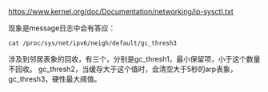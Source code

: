 https://www.kernel.org/doc/Documentation/networking/ip-sysctl.txt

现象是message日志中会有答应：
```
cat /proc/sys/net/ipv6/neigh/default/gc_thresh3
```
涉及到邻居表象的回收，有三个，分别是gc_thresh1，最小保留项，小于这个数量不回收。
gc_thresh2，当缓存大于这个值时，会清空大于5秒的arp表象，gc_thresh3，硬性最大阈值。
